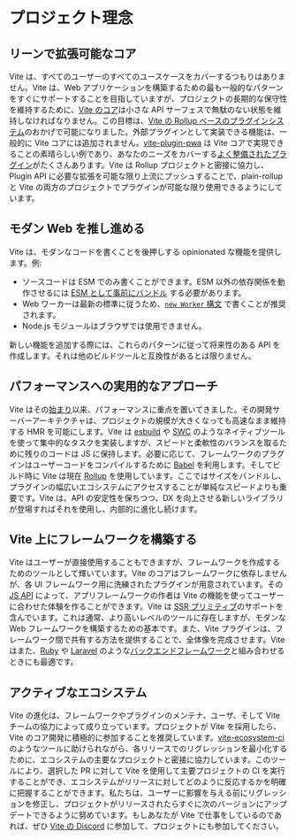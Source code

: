 # プロジェクト理念

## リーンで拡張可能なコア

Vite は、すべてのユーザーのすべてのユースケースをカバーするつもりはありません。Vite は、Web アプリケーションを構築するための最も一般的なパターンをすぐにサポートすることを目指していますが、プロジェクトの長期的な保守性を維持するために、[Vite のコア](https://github.com/vitejs/vite)は小さな API サーフェスで無駄のない状態を維持しなければなりません。この目標は、[Vite の Rollup ベースのプラグインシステム](./api-plugin.md)のおかげで可能になりました。外部プラグインとして実装できる機能は、一般的に Vite コアには追加されません。[vite-plugin-pwa](https://vite-pwa-org.netlify.app/) は Vite コアで実現できることの素晴らしい例であり、あなたのニーズをカバーする[よく整備されたプラグイン](https://github.com/vitejs/awesome-vite#plugins)がたくさんあります。Vite は Rollup プロジェクトと密接に協力し、Plugin API に必要な拡張を可能な限り上流にプッシュすることで、plain-rollup と Vite の両方のプロジェクトでプラグインが可能な限り使用できるようにしています。

## モダン Web を推し進める

Vite は、モダンなコードを書くことを後押しする opinionated な機能を提供します。例:

- ソースコードは ESM でのみ書くことができます。ESM 以外の依存関係を動作させるには [ESM として事前にバンドル](./dep-pre-bundling) する必要があります。
- Web ワーカーは最新の標準に従うため、[`new Worker` 構文](./features#web-workers) で書くことが推奨されます。
- Node.js モジュールはブラウザでは使用できません。

新しい機能を追加する際には、これらのパターンに従って将来性のある API を作成します。それは他のビルドツールと互換性があるとは限りません。

## パフォーマンスへの実用的なアプローチ

Vite はその[始まり](./why.md)以来、パフォーマンスに重点を置いてきました。その開発サーバーアーキテクチャは、プロジェクトの規模が大きくなっても高速なまま維持する HMR を可能にします。Vite は [esbuild](https://esbuild.github.io/) や [SWC](https://github.com/vitejs/vite-plugin-react-swc) のようなネイティブツールを使って集中的なタスクを実装しますが、スピードと柔軟性のバランスを取るために残りのコードは JS に保持します。必要に応じて、フレームワークのプラグインはユーザーコードをコンパイルするために [Babel](https://babeljs.io/) を利用します。そしてビルド時に Vite は現在 [Rollup](https://rollupjs.org/) を使用しています。ここではサイズをバンドルし、プラグインの幅広いエコシステムにアクセスすることが単純なスピードよりも重要です。Vite は、API の安定性を保ちつつ、DX を向上させる新しいライブラリが登場すればそれを使用し、内部的に進化し続けます。

## Vite 上にフレームワークを構築する

Vite はユーザーが直接使用することもできますが、フレームワークを作成するためのツールとして輝いています。Vite のコアはフレームワークに依存しませんが、各 UI フレームワーク用に洗練されたプラグインが用意されています。その [JS API](./api-javascript.md) によって、アプリフレームワークの作者は Vite の機能を使ってユーザーに合わせた体験を作ることができます。Vite は [SSR プリミティブ](./ssr.md)のサポートを含んでいます。これは通常、より高いレベルのツールに存在しますが、モダンな Web フレームワークを構築するための基本です。また、Vite プラグインは、フレームワーク間で共有する方法を提供することで、全体像を完成させます。Vite はまた、[Ruby](https://vite-ruby.netlify.app/) や [Laravel](https://laravel.com/docs/10.x/vite) のような[バックエンドフレームワーク](./backend-integration.md)と組み合わせるときにも最適です。

## アクティブなエコシステム

Vite の進化は、フレームワークやプラグインのメンテナ、ユーザ、そして Vite チームの協力によって成り立っています。プロジェクトが Vite を採用したら、Vite のコア開発に積極的に参加することを推奨しています。[vite-ecosystem-ci](https://github.com/vitejs/vite-ecosystem-ci) のようなツールに助けられながら、各リリースでのリグレッションを最小化するために、エコシステムの主要なプロジェクトと密接に協力しています。このツールにより、選択した PR に対して Vite を使用して主要プロジェクトの CI を実行することができ、エコシステムがリリースに対してどのように反応するかを明確に把握することができます。私たちは、ユーザーに影響を与える前にリグレッションを修正し、プロジェクトがリリースされたらすぐに次のバージョンにアップデートできるように努めています。もしあなたが Vite で仕事をしているのであれば、ぜひ [Vite の Discord](https://chat.vitejs.dev) に参加して、プロジェクトにも参加してください。
